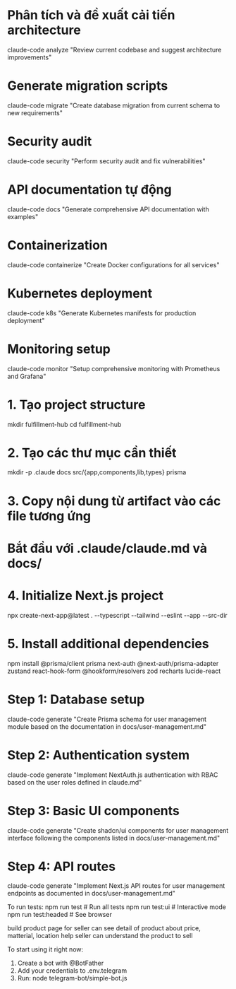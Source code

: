 # Phân tích và đề xuất cải tiến architecture
claude-code analyze "Review current codebase and suggest architecture improvements"

# Generate migration scripts
claude-code migrate "Create database migration from current schema to new requirements"

# Security audit
claude-code security "Perform security audit and fix vulnerabilities"

# API documentation tự động
claude-code docs "Generate comprehensive API documentation with examples"

# Containerization
claude-code containerize "Create Docker configurations for all services"

# Kubernetes deployment
claude-code k8s "Generate Kubernetes manifests for production deployment"

# Monitoring setup
claude-code monitor "Setup comprehensive monitoring with Prometheus and Grafana"

# 1. Tạo project structure
mkdir fulfillment-hub
cd fulfillment-hub

# 2. Tạo các thư mục cần thiết
mkdir -p .claude docs src/{app,components,lib,types} prisma

# 3. Copy nội dung từ artifact vào các file tương ứng
# Bắt đầu với .claude/claude.md và docs/

# 4. Initialize Next.js project
npx create-next-app@latest . --typescript --tailwind --eslint --app --src-dir

# 5. Install additional dependencies
npm install @prisma/client prisma next-auth @next-auth/prisma-adapter zustand react-hook-form @hookform/resolvers zod recharts lucide-react

# Step 1: Database setup
claude-code generate "Create Prisma schema for user management module based on the documentation in docs/user-management.md"

# Step 2: Authentication system  
claude-code generate "Implement NextAuth.js authentication with RBAC based on the user roles defined in claude.md"

# Step 3: Basic UI components
claude-code generate "Create shadcn/ui components for user management interface following the components listed in docs/user-management.md"

# Step 4: API routes
claude-code generate "Implement Next.js API routes for user management endpoints as documented in docs/user-management.md"

  To run tests:
  npm run test           # Run all tests
  npm run test:ui        # Interactive mode
  npm run test:headed    # See browser

  build product page for seller can see detail of product about price, matterial, location help seller can understand the product to sell

   To start using it right now:
  1. Create a bot with @BotFather
  2. Add your credentials to .env.telegram
  3. Run: node telegram-bot/simple-bot.js
